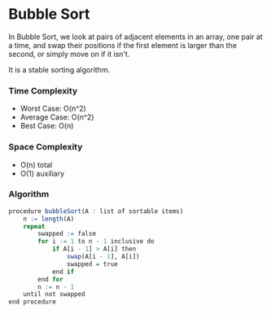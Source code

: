 # Bubble Sort 

In Bubble Sort, we look at pairs of adjacent elements in an array, one pair at a time, and swap their positions if the first element is larger than the second, or simply move on if it isn't. 

It is a stable sorting algorithm.

### Time Complexity
* Worst Case: O(n^2)
* Average Case: O(n^2)
* Best Case: O(n)


### Space Complexity
* O(n) total
* O(1) auxiliary


### Algorithm
```R
procedure bubbleSort(A : list of sortable items)
    n := length(A)
    repeat
        swapped := false
        for i := 1 to n - 1 inclusive do
            if A[i - 1] > A[i] then
                swap(A[i - 1], A[i])
                swapped = true
            end if
        end for
        n := n - 1
    until not swapped
end procedure
```
